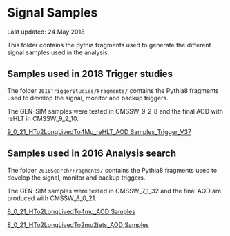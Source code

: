 # Signal Samples

Last updated: 24 May 2018

This folder contains the pythia fragments used to generate the different signal samples used in the analysis.

## Samples used in 2018 Trigger studies

The folder `2018TriggerStudies/Fragments/` contains the Pythia8 fragments used to develop the signal, monitor and backup triggers.

The GEN-SIM samples were tested in CMSSW_9_2_8 and the final AOD with reHLT in CMSSW_9_2_10.

[9_0_21_HTo2LongLivedTo4Mu_reHLT_AOD Samples_Trigger_V37](https://cmsweb.cern.ch/das/request?view=list&limit=50&instance=prod%2Fphys03&input=dataset%3D%2FHTo2LongLivedTo4mu*_MH-*_MFF-*_CTau-*mm_TuneCUETP8M1_13TeV_pythia8%2Fescalant-crab_HTo2LongLivedTo*_MH-*_MFF-*_CTau-*mm_TuneCUETP8M1_13TeV_pythia8_*AODSIM*V37*%2F*USER)			     

## Samples used in 2016 Analysis search

The folder `2016Search/Fragments/` contains the Pythia8 fragments used to develop the signal, monitor and backup triggers. 

The GEN-SIM samples were tested in CMSSW_7_1_32 and the final AOD are produced with CMSSW_8_0_21.

[8_0_21_HTo2LongLivedTo4mu_AOD Samples](https://cmsweb.cern.ch/das/request?view=list&limit=50&instance=prod%2Fphys03&input=dataset%3D%2FHTo2LongLivedTo4mu*_MH-*_MFF-*_CTau-*mm_TuneCUETP8M1_13TeV_pythia8%2Fescalant-crab_HTo2LongLivedTo*_MH-*_MFF-*_CTau-*mm_TuneCUETP8M1_13TeV_pythia8_May2018-AOD-v1-*%2F*USER)

[8_0_21_HTo2LongLivedTo2mu2jets_AOD Samples](https://cmsweb.cern.ch/das/request?view=list&limit=50&instance=prod%2Fphys03&input=dataset%3D%2FHTo2LongLivedTo2mu2jets*_MH-*_MFF-*_CTau-*mm_TuneCUETP8M1_13TeV_pythia8%2Fescalant-crab_HTo2LongLivedTo*_MH-*_MFF-*_CTau-*mm_TuneCUETP8M1_13TeV_pythia8_May2018-AOD-v1-*%2F*USER)